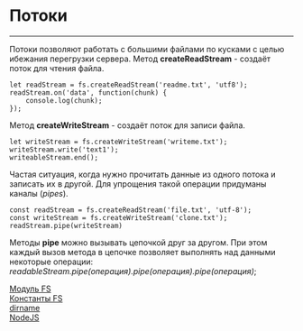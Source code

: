 # Потоки
____

Потоки позволяют работать с большими файлами по кусками с целью ибежания перегрузки сервера. 
Mетод __createReadStream__ - создаёт поток для чтения файла.
```
let readStream = fs.createReadStream('readme.txt', 'utf8');
readStream.on('data', function(chunk) { 
	console.log(chunk);
});
```

Mетод __createWriteStream__ - создаёт поток для записи файла.

```
let writeStream = fs.createWriteStream('writeme.txt');
writeStream.write('text1');
writeableStream.end();
```

Частая ситуация, когда нужно прочитать данные из одного потока и записать их в другой. Для упрощения такой операции придуманы каналы (_pipes_).
```
const readStream = fs.createReadStream('file.txt', 'utf-8');
const writeStream = fs.createWriteStream('clone.txt');
readStream.pipe(writeStream)
```

Методы __pipe__ можно вызывать цепочкой друг за другом. При этом каждый вызов метода в цепочке позволяет выполнять над данными некоторые операции: _readableStream.pipe(операция).pipe(операция).pipe(операция)_;

[Модуль FS](filesystem.md)<br>
[Константы FS](constFs.md)<br>
[dirname](dir.md)<br>
[NodeJS](nodeJS.md)<br>